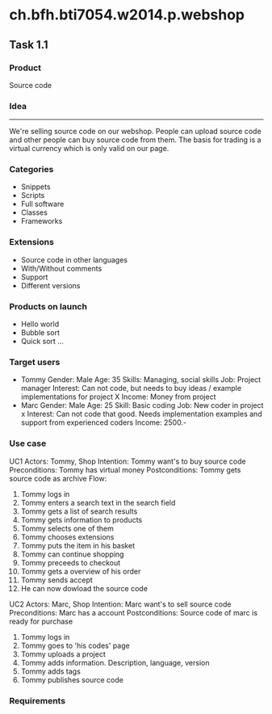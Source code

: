 # ch.bfh.bti7054.w2014.p.webshop

## Task 1.1

### Product
Source code

### Idea
---
We're selling source code on our webshop. People can upload source code and other people can buy source code from them. The basis for trading is a virtual currency which is only valid on our page.

### Categories
- Snippets
- Scripts
- Full software
- Classes
- Frameworks

### Extensions
- Source code in other languages
- With/Without comments
- Support
- Different versions


### Products on launch
- Hello world
- Bubble sort
- Quick sort
...

### Target users
- Tommy
    Gender:     Male
    Age:        35
    Skills:     Managing, social skills
    Job:        Project manager
    Interest:   Can not code, but needs to buy ideas / example implementations for project X
    Income:     Money from project
- Marc
    Gender:     Male
    Age:        25
    Skill:      Basic coding
    Job:        New coder in project x
    Interest:   Can not code that good. Needs implementation examples and support from experienced coders
    Income:     2500.-

### Use case

UC1
Actors:         Tommy, Shop
Intention:      Tommy want's to buy source code
Preconditions:  Tommy has virtual money 
Postconditions: Tommy gets source code as archive 
Flow:

1. Tommy logs in 
2. Tommy enters a search text in the search field 
3. Tommy gets a list of search results 
4. Tommy gets information to products  
5. Tommy selects one of them 
6. Tommy chooses extensions 
7. Tommy puts the item in his basket 
8. Tommy can continue shopping 
9. Tommy preceeds to checkout 
10. Tommy gets a overview of his order 
11. Tommy sends accept 
12. He can now dowload the source code

UC2
Actors:         Marc, Shop
Intention:      Marc want's to sell source code
Preconditions:  Marc has a account 
Postconditions: Source code of marc is ready for purchase

1. Tommy logs in
2. Tommy goes to 'his codes' page
3. Tommy uploads a project
4. Tommy adds information. Description, language, version
5. Tommy adds tags
6. Tommy publishes source code

### Requirements
